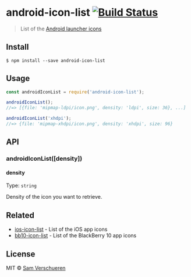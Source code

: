 # android-icon-list [![Build Status](https://travis-ci.org/SamVerschueren/android-icon-list.svg?branch=master)](https://travis-ci.org/SamVerschueren/android-icon-list)

> List of the [Android launcher icons](https://developer.android.com/guide/practices/ui_guidelines/icon_design_launcher.html#size)


## Install

```
$ npm install --save android-icon-list
```


## Usage

```js
const androidIconList = require('android-icon-list');

androidIconList();
//=> [{file: 'mipmap-ldpi/icon.png', density: 'ldpi', size: 36}, ...]

androidIconList('xhdpi');
//=> {file: 'mipmap-xhdpi/icon.png', density: 'xhdpi', size: 96}
```


## API

### androidIconList([density])

#### density

Type: `string`

Density of the icon you want to retrieve.


## Related

- [ios-icon-list](https://github.com/SamVerschueren/ios-icon-list) - List of the iOS app icons
- [bb10-icon-list](https://github.com/SamVerschueren/bb10-icon-list) - List of the BlackBerry 10 app icons


## License

MIT © [Sam Verschueren](https://github.com/SamVerschueren)
